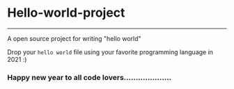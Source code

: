 # Hello-world-project
---

A open source project for writing "hello world"

Drop your ` hello world ` file using your favorite programming language in 2021 :)

### Happy new year to all code lovers....................
